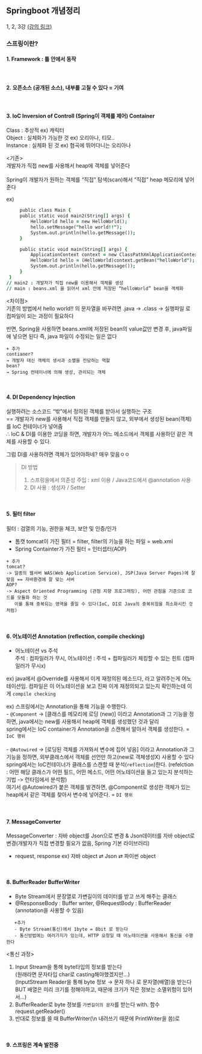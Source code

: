 ## Springboot 개념정리
1, 2, 3강
[(강의 링크)](https://www.inflearn.com/course/%EC%8A%A4%ED%94%84%EB%A7%81%EB%B6%80%ED%8A%B8-%EA%B0%9C%EB%85%90%EC%A0%95%EB%A6%AC/dashboard)
                             
### 스프링이란?                    
    
#### 1. Framework : 틀 안에서 동작   

<br>

#### 2. 오픈소스 (공개된 소스), 내부를 고칠 수 있다 = 기여            

<br>

#### 3. IoC Inversion of Controll (Spring이 객체를 제어) Container               
   Class : 추상적 ex) 캐릭터           
   Object : 실체화가 가능한 것 ex) 오리아나, 티모..             
   Instance : 실체화 된 것 ex) 협곡에 뛰어다니는 오리아나               
                 
   <기존>   
   개발자가 직접 new를 사용해서 heap에 객체를 넣어준다               
   <Spring>           
   Spring이 개발자가 원하는 객체를 “직접” 탐색(scan)해서 “직접” heap 메모리에 넣어준다               
                
   ex)
   ```j
        public class Main {
        public static void main2(String[] args) {
            HelloWorld hello = new HelloWorld();
            hello.setMessage("hello world!!");
            System.out.println(hello.getMessage());
        }

        public static void main(String[] args) {
            ApplicationContext context = new ClassPathXmlApplicationContext("beans.xml");
            HelloWorld hello = (HelloWorld)context.getBean("helloWorld");
            System.out.println(hello.getMessage());
        }
    }
   // main2 : 개발자가 직접 new를 이용해서 객체를 생성
   // main : beans.xml 을 읽어서 xml 안에 저장된 “helloWorld” bean을 객체화
   ```
                     
   <차이점>          
   기존의 방법에서 hello world!! 의 문자열을 바꾸려면 .java → .class → 실행파일 로 컴파일이 되는 과정이 필요하다       
                 
   반면, Spring을 사용하면 beans.xml에 저장된 bean의 value값만 변경 후, java파일에 넣으면 된다
   즉, java 파일이 수정되는 일은 없다

                   
   ```
   + 추가
   contianer?
   → 개발자 대신 객체의 생서과 소멸을 전담하는 역할
   bean?
   → Spring 컨테이너에 의해 생성, 관리되는 객체
```
<br>

#### 4. DI Dependency Injection             
   실행하려는 소스코드 “밖”에서 정의된 객체를 받아서 실행하는 구조          
   == 개발자가 new를 사용해서 직접 객체를 만들지 않고, 외부에서 생성된 bean(객체)를 IoC 컨테이너가 넣어줌               
   ∴ IoC & DI를 이용한 코딩을 하면, 개발자가 어느 메소드에서 객체를 사용하던 같은 객체를 사용할 수 있다.
                           
   그럼 DI를  사용하려면 객체가 있어야하네? 매우 맞음ㅇㅇ              
   >DI 방법
>   1. 스프링을에서 의존성 주입 : xml 이용 / Java코드에서 @annotation 사용
>   2. DI 사용 : 생성자 / Setter

<br>

#### 5. 필터 filter         
   필터 : 검열의 기능, 권한을 체크, 보안 및 인증/인가      
   - 톰캣 tomcat이 가진 필터 = filter, filter의 기능을 하는 파일 = web.xml        
   - Spring Containter가 가진 필터 = 인터셉터(AOP)           
                                       
   ```
   + 추가     
   tomcat?
   -> 일종의 웹서버 WAS(Web Application Service), JSP(Java Server Pages)에 잘 맞음 == 자바환경에 잘 맞는 서버           
   AOP?
   -> Aspect Oriented Programming (관점 지향 프로그래밍), 어떤 관점을 기준으로 코드를 모듈화 하는 것
      이를 통해 중복되는 영역을 줄일 수 있다(IoC, DI로 Java의 중복위험을 최소화시킨 것처럼)            
   ```                        
<br>

#### 6. 어노테이션 Annotation (reflection, compile checking)            
   - 어노테이션 vs 주석      
   주석 : 컴파일러가 무시, 어노테이션 : 주석 + 컴파일러가 체킹할 수 있는 힌트 (컴파일러가 무시x)                  
                               
   ex) java에서 @Override를 사용해서 이게 재정의된 메소드다, 라고 알려주는게 어노테이션임. 컴파일은 이 어노테이션을 보고 진짜 이게 재정의되고 있는지 확인하는데 이게 `compile checking`     
                           
   ex) 스프링에서는 Annotation을 통해 기능을 수행한다.                     
       - `@Component` -> [클래스를 메모리에 로딩 (new)] 이라고 Annotation과 그 기능을 정하면, java에서는 new를 사용해서 heap에 객체를 생성했던 것과 달리            
       spring에서는 IoC container가 Annotation을 스캔해서 알아서 객체를 생성한다. =  `IoC 행위`      
       <br>
       -  `@Autowired` -> [로딩된 객체를 가져와서 변수에 집어 넣음] 이라고 Annotation과 그 기능을 정하면, 외부클래스에서 객체를 선언만 하고(new로 객체생성X) 사용할 수 있다               
       spring에서는 IoC컨테이너가 클래스를 스캔할 때 분석(`reflection`)한다. (refelction : 어떤 해당 클래스가 어떤 필드, 어떤 메소드, 어떤 어노테이션을 들고 있는지 분석하는 기법 -> 런타임에서 분석함)             
       여기서 @Autowired가 붙은 객체를 발견하면, @Component로 생성한 객체가 있는 heap에서 같은 객체를 찾아서 변수에 넣어준다. = `DI 행위`                
       <br>
       <br>
#### 7. MessageConverter
   MessageConverter : 자바 object를 Json으로 변경 & Json데이터를 자바 object로 변경(개발자가 직접 변경할 필요가 없음, Spring 기본 라이브러리)
   - request, response ex) 자바 object ⇄ Json ⇄ 파이썬 object

<br>

#### 8. BufferReader BufferWriter
   - Byte Stream에서 문장열로 가변길이의 데이터를 받고 쓰게 해주는 클래스
   - @ResponseBody : Buffer writer, @RequestBody : BufferReader (annotation을 사용할 수 있음)
```
   +추가
   - Byte Stream(통신)에서 1byte = 8bit 로 받는다     
   - 통신방법에는 여러가지가 있는데, HTTP 요청일 때 어노테이션을 사용해서 통신을 수행한다
```  
   <통신 과정>   
   1. Input Stream을 통해 byte타입의 정보를 받는다   
      (원래라면 문자타입 char로 casting해야했겠지만...)   
      (InputStream Reader을 통해 byte 정보 → 문자 하나 로 문자열(배열)을 받는다 BUT 배열은 미리 크기를 정해야하고, 때문에 크기가 작은 정보는 소멸위험이 있어서...)    
   2. BufferReader로 byte 정보를 `가변길이의 문자`를 받는다 with. 함수 request.getReader()
   3. 반대로 정보를 쓸 때 BufferWriter(\n 내려쓰기 때문에 PrintWriter을 씀)로

<br>

#### 9. 스프링은 계속 발전중
